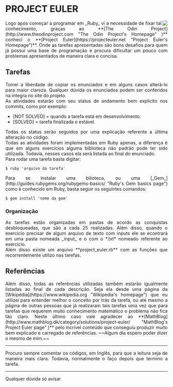 # PROJECT EULER

<img align="right" src="https://www.biography.com/.image/c_fill,cs_srgb,dpr_1.0,g_face,h_300,q_80,w_300/MTE5NDg0MDU1NDE1MzI2MjIz/leonhard-euler-21342391-1-402.jpg">

<div style="text-align: justify">Logo após começar a programar em _Ruby_ vi a necessidade de fixar tal conhecimento, graças ao **[The Odin Project](http://www.theodinproject.com "The Odin Project's Homepage" )** conheci o **[Project Euler](https://projecteuler.net "Project Euler's Homepage")**. Onde as tarefas apresentadas são bons desafios para quem já possui uma base de programação e procura dificultar um pouco com problemas apresentados de maneira clara e concisa.</div>

## Tarefas

<div style="text-align: justify">Tomei a liberdade de copiar os enunciados e em alguns casos alterá-lo para maior clareza. Qualquer dúvida os enunciados podem ser conferidos na integra no site do projeto.</div>

<div style="text-align: justify">As atividades estarão com seu status de andamento bem explicito nos commits, como por exemplo:</div>

* [NOT SOLVED] = quando a tarefa está em desenvolvimento.
* [SOLVED] = tarefa finalizada e estável.
<div style="text-align: justify">Todas os status serão seguidos por uma explicação referente a última alteração no código.</div>

<div style="text-align: justify">Todas as atividades foram implementadas em Ruby apenas, a diferença é que em alguns exercícios alguma biblioteca não padrão pode ter sido utilizada. Todavia, nesses casos ela será listada ao final do enunciado.

<div style="text-align: justify">Para rodar uma tarefa basta digitar:</div>

`$ ruby 'arquivo da tarefa'`

<div style="text-align: justify">Para se instalar uma bilioteca, ou uma [_Gem_](http://guides.rubygems.org/rubygems-basics/  "Ruby's Gem basics page") como é conhecido em Ruby, basta seguir os seguintes comandos:</div>

`$ gem install 'nome da gem'`

### Organização

<div style="text-align: justify">As tarefas estão organizadas em pastas de acordo as conquistas desbloqueadas, que são a cada 25 realizadas. Além disso, quando o exercício precisar de algum arquivo de texto com inputs ele se econtrará em uma pasta nomeada _input_ e o com o *.txt* nomeado referente ao exercício.</div>

<div style="text-align: justify">Além disso existe um arquivo **project_euler.rb** com as funções que recorrentemente utilizo nas tarefas.</div>

## Referências

<div style="text-align: justify">Além disso, todas as referências utilizadas também estarão igualmente listadas ao final de cada descrição. Seja ela desde uma página da [Wikipédia](https://www.wikipedia.org "Wikipedia's homepage") que eu utilizei para entender melhor o conceito por trás da tarefa, ou até mesmo a página de outras pessoas que já realizaram tais tarefas uma vez que para tarefas que requerem muito conhecimento matemático o problema não fica tão claro. Neste último caso vale agradecer ao **[MathBlog](http://www.mathblog.dk/category/solutions/project-euler/ "MathBlog's Project Euler page" )** pelo incrível conteúdo que conseguiu produzir muito bem explicado e carregado de referências. ~~Algum dia espero poder dizer o mesmo de mim.~~</div>

***

<div style="text-align: justify">Procuro sempre comentar os códigos, em Inglês, para que a leitura seja de maneira mais clara. Todavia, normalmente o faço depois que termino a tarefa.</div>

***

<div style="text-align: justify">Qualquer dúvida só avisar</div>